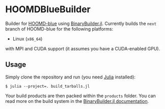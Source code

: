 # HOOMDBlueBuilder

Builder for [HOOMD-blue](https://github.com/glotzerlab/hoomd-blue) using
[BinaryBuilder.jl](https://github.com/JuliaPackaging/BinaryBuilder.jl).
Currently builds the `next` branch of HOOMD-blue for the following platforms:

 - Linux (`x86_64`)

with MPI and CUDA support (it assumes you have a CUDA-enabled GPU).

## Usage

Simply clone the repository and run (you need [Julia](https://julialang.org/)
installed):

```
$ julia --project=. build_tarballs.jl
```

Your build products are then packed within the `products` folder. You can read
more on the build system in the [BinaryBuilder.jl
documentation](https://juliapackaging.github.io/BinaryBuilder.jl/stable).
